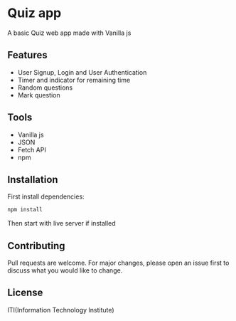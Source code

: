 #  Quiz app

A basic Quiz web app made with Vanilla js

## Features

- User Signup, Login and User Authentication
- Timer and indicator for remaining time
- Random questions
- Mark question


## Tools



- Vanilla js
- JSON
- Fetch API
- npm


## Installation

First install dependencies:

```bash
npm install
```
Then start with live server if installed

## Contributing
Pull requests are welcome. For major changes, please open an issue first to discuss what you would like to change.

## License

ITI(Information Technology Institute)
